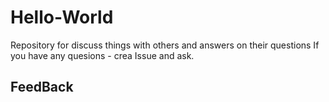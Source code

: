 # Hello-World
Repository for discuss things with others and answers on their questions
If you have any quesions - crea Issue and ask.

## FeedBack

